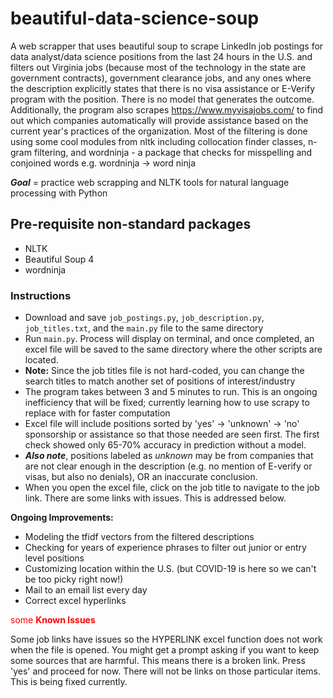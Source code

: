 # beautiful-data-science-soup

A web scrapper that uses beautiful soup to scrape LinkedIn job postings for data analyst/data science positions from the last 24 hours in the U.S. and filters out Virginia jobs (because most of the technology in the state are government contracts), government clearance jobs, and any ones where the description explicitly states that there is no visa assistance or E-Verify program with the position. There is no model that generates the outcome. Additionally, the program also scrapes <https://www.myvisajobs.com/> to find out which companies automatically will provide assistance based on the current year's practices of the organization. Most of the filtering is done using some cool modules from nltk including collocation finder classes, n-gram filtering, and wordninja - a package that checks for misspelling and conjoined words e.g. wordninja -> word ninja

***Goal*** = practice web scrapping and NLTK tools for natural language processing with Python

## Pre-requisite non-standard packages

- NLTK
- Beautiful Soup 4
- wordninja

### Instructions

- Download and save `job_postings.py`, `job_description.py`, `job_titles.txt`, and the `main.py` file to the same directory
- Run `main.py`. Process will display on terminal, and once completed, an excel file will be saved to the same directory where the other scripts are located.
- **Note:** Since the job titles file is not hard-coded, you can change the search titles to match another set of positions of interest/industry
- The program takes between 3 and 5 minutes to run. This is an ongoing inefficiency that will be fixed; currently learning how to use scrapy to replace with for faster computation
- Excel file will include positions sorted by 'yes' -> 'unknown' -> 'no' sponsorship or assistance so that those needed are seen first. The first check showed only 65-70% accuracy in prediction without a model.
- ***Also note***, positions labeled as *unknown* may be from companies that are not clear enough in the description (e.g. no mention of E-verify or visas, but also no denials), OR an inaccurate conclusion.
- When you open the excel file, click on the job title to navigate to the job link. There are some links with issues. This is addressed below.

**Ongoing Improvements:**

- Modeling the tfidf vectors from the filtered descriptions
- Checking for years of experience phrases to filter out junior or entry level positions
- Customizing location within the U.S. (but COVID-19 is here so we can't be too picky right now!)
- Mail to an email list every day
- Correct excel hyperlinks

<span style="color:red">some **Known Issues** </span>

Some job links have issues so the HYPERLINK excel function does not work when the file is opened. You might get a prompt asking if you want to keep some sources that are harmful. This means there is a broken link. Press 'yes' and proceed for now. There will not be links on those particular items. This is being fixed currently.

